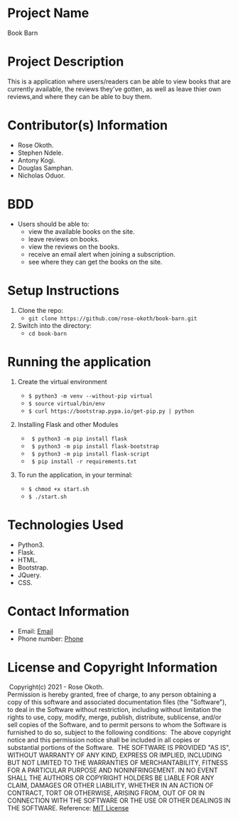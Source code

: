 # Project Name

Book Barn
​
# Project Description

This is a application where users/readers can be able to view books that are currently available, the reviews they've gotten, as well as leave thier own reviews,and where they can be able to buy them.
​
# Contributor(s) Information

* Rose Okoth.
* Stephen Ndele.
* Antony Kogi.
* Douglas Samphan.
* Nicholas Oduor.
​
# BDD

* Users should be able to:
    - view the available books on the site.
    - leave reviews on books.
    - view the reviews on the books.
    - receive an email alert when joining a subscription.
    - see where they can get the books on the site.

# Setup Instructions

1. Clone the repo:
   * `git clone https://github.com/rose-okoth/book-barn.git`
​
1. Switch into the directory:
   * `cd book-barn`
​
# Running the application

1. Create the virtual environment
   * ` $ python3 -m venv --without-pip virtual `
   * ` $ source virtual/bin/env `
   * ` $ curl https://bootstrap.pypa.io/get-pip.py | python `

1. Installing Flask and other Modules
   * ` $ python3 -m pip install flask`
   * ` $ python3 -m pip install flask-bootstrap`
   * ` $ python3 -m pip install flask-script`
   * ` $ pip install -r requirements.txt`

1. To run the application, in your terminal:
    *  `$ chmod +x start.sh`
    *  `$ ./start.sh`

    
# Technologies Used

* Python3.
* Flask.
* HTML.
* Bootstrap.
* JQuery.
* CSS.
​
# Contact Information

* Email: [Email](mailto:okoth.rose0@gmail.com)
* Phone number: [Phone](tel:+254712476547)
​
# License and Copyright Information
​
Copyright(c) 2021 - Rose Okoth.  
​
Permission is hereby granted, free of charge, to any person obtaining a copy of this software and associated documentation files (the "Software"), to deal in the Software without restriction, including without limitation the rights to use, copy, modify, merge, publish, distribute, sublicense, and/or sell copies of the Software, and to permit persons to whom the Software is furnished to do so, subject to the following conditions:
​
The above copyright notice and this permission notice shall be included in all copies or substantial portions of the Software.
​
THE SOFTWARE IS PROVIDED "AS IS", WITHOUT WARRANTY OF ANY KIND, EXPRESS OR IMPLIED, INCLUDING BUT NOT LIMITED TO THE WARRANTIES OF MERCHANTABILITY, FITNESS FOR A PARTICULAR PURPOSE AND NONINFRINGEMENT. IN NO EVENT SHALL THE AUTHORS OR COPYRIGHT HOLDERS BE LIABLE FOR ANY CLAIM, DAMAGES OR OTHER LIABILITY, WHETHER IN AN ACTION OF CONTRACT, TORT OR OTHERWISE, ARISING FROM, OUT OF OR IN CONNECTION WITH THE SOFTWARE OR THE USE OR OTHER DEALINGS IN THE SOFTWARE.
​
Reference: [MIT License](https://opensource.org/licenses/MIT)